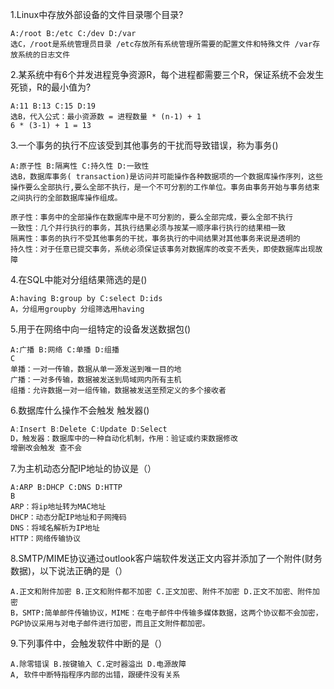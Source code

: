 1.Linux中存放外部设备的文件目录哪个目录?

```
A:/root B:/etc C:/dev D:/var
选C，/root是系统管理员目录 /etc存放所有系统管理所需要的配置文件和特殊文件 /var存放系统的日志文件
```

2.某系统中有6个并发进程竞争资源R，每个进程都需要三个R，保证系统不会发生死锁，R的最小值为?

```
A:11 B:13 C:15 D:19
选B，代入公式：最小资源数 = 进程数量 * (n-1) + 1
6 * (3-1) + 1 = 13
```

3.一个事务的执行不应该受到其他事务的干扰而导致错误，称为事务()

```
A:原子性 B:隔离性 C:持久性 D:一致性
选B，数据库事务( transaction)是访问并可能操作各种数据项的一个数据库操作序列，这些操作要么全部执行,要么全部不执行，是一个不可分割的工作单位。事务由事务开始与事务结束之间执行的全部数据库操作组成。

原子性：事务中的全部操作在数据库中是不可分割的，要么全部完成，要么全部不执行
一致性：几个并行执行的事务，其执行结果必须与按某一顺序串行执行的结果相一致
隔离性：事务的执行不受其他事务的干扰，事务执行的中间结果对其他事务来说是透明的
持久性：对于任意已提交事务，系统必须保证该事务对数据库的改变不丢失，即使数据库出现故障
```

4.在SQL中能对分组结果筛选的是()

```
A:having B:group by C:select D:ids
A，分组用groupby 分组筛选用having
```

5.用于在网络中向一组特定的设备发送数据包()

```
A:广播 B:网络 C:单播 D:组播
C
单播：一对一传输，数据从单一源发送到唯一目的地
广播：一对多传输，数据被发送到局域网内所有主机
组播：允许数据一对一组传输，数据被发送至预定义的多个接收者
```

6.数据库什么操作不会触发 触发器()

```java
A:Insert B:Delete C:Update D:Select
D，触发器：数据库中的一种自动化机制，作用：验证或约束数据修改 
增删改会触发 查不会
```

7.为主机动态分配IP地址的协议是（）

```
A:ARP B:DHCP C:DNS D:HTTP
B
ARP：将ip地址转为MAC地址
DHCP：动态分配IP地址和子网掩码
DNS：将域名解析为IP地址
HTTP：网络传输协议
```

8.SMTP/MIME协议通过outlook客户端软件发送正文内容并添加了一个附件(财务数据)，以下说法正确的是（）

```
A.正文和附件加密 B.正文和附件都不加密 C.正文加密、附件不加密 D.正文不加密、附件加密
B，SMTP:简单邮件传输协议，MIME：在电子邮件中传输多媒体数据，这两个协议都不会加密，PGP协议采用与对电子邮件进行加密，而且正文附件都加密。
```

9.下列事件中，会触发软件中断的是（）

```
A.除零错误 B.按键输入 C.定时器溢出 D.电源故障
A, 软件中断特指程序内部的出错，跟硬件没有关系
```

